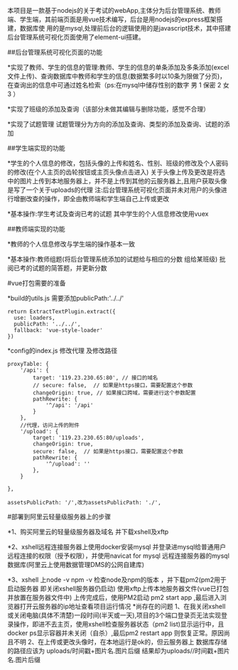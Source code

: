本项目是一款基于nodejs的关于考试的webApp,主体分为后台管理系统、教师端、学生端，其前端页面是用vue技术编写，后台是用nodejs的express框架搭建，数据库使 用的是mysql,处理前后台的逻辑使用的是javascript技术，其中搭建后台管理系统可视化页面使用了element-ui搭建。

##后台管理系统可视化页面的功能

*实现了教师、学生的信息的管理:教师、学生的信息的单条添加及多条添加(excel文件上传)、查询数据库中教师和学生的信息(数据繁多时以10条为限做了分页)，在查询出的信息中可通过姓名检索（ps:在mysql中储存性别的数字 男 1 保密 2 女 3 ）

*实现了班级的添加及查询（该部分未做其编辑与删除功能，感觉不合理）

*实现了试题管理 试题管理分为方向的添加及查询、类型的添加及查询、试题的添加

##学生端实现的功能

*学生的个人信息的修改，包括头像的上传和姓名、性别、班级的修改及个人密码的修改(在个人主页的齿轮按钮或主页头像点击进入)
关于头像上传及更改是将选中的图片上传到本地服务器上，并不是上传到其他的云服务器上,且用户获取头像是写了一个关于uploads的代理
注:后台管理系统可视化页面并未对用户的头像进行增删改查的操作，即全由教师端和学生端自己上传或更改

*基本操作:学生考试及查询已考的试题 其中学生的个人信息修改使用vuex

##教师端实现的功能

*教师的个人信息修改与学生端的操作基本一致

*基本操作:教师组题(将后台管理系统添加的试题给与相应的分数 组给某班级) 批阅已考的试题的简答题，并更新分数


#vue打包需要的准备

*build的utils.js   需要添加publicPath:'../../'

    return ExtractTextPlugin.extract({
      use: loaders,
      publicPath: '../../',
      fallback: 'vue-style-loader'
    })

*config的index.js   修改代理   及修改路径

    proxyTable: {
        '/api': {
            target: '119.23.230.65:80', // 接口的域名
            // secure: false,  // 如果是https接口，需要配置这个参数
            changeOrigin: true, // 如果接口跨域，需要进行这个参数配置
            pathRewrite: {
                '^/api': '/api'
            }
        },
        //代理，访问上传的附件
        '/upload': {
            target: '119.23.230.65:80/uploads',
            changeOrigin: true,
            secure: false,  // 如果是https接口，需要配置这个参数
            pathRewrite: {
                '^/upload': ''
            },
        }
    
    },

    assetsPublicPath: '/',改为assetsPublicPath: './',

#部署到阿里云轻量级服务器上的步骤

*1、购买阿里云的轻量级服务器及域名  并下载xshell及xftp

*2、xshell远程连接服务器上使用docker安装mysql 并登录进mysql给普通用户远程连接的权限（授予权限），并使用navicat for mysql 远程连接服务器的mysql数据库(阿里云上使用数据管理DMS的公网自建库)

*3、xshell 上node -v  npm -v 检查node及npm的版本 ，并下载pm2(pm2用于启动服务器 即关闭xshell服务器仍启动)  使用xftp上传本地服务器文件(vue已打包并放置在服务器文件中)  上传完成后，使用PM2启动    pm2 start app   ,最后进入浏览器打开云服务器的ip地址查看项目运行情况
*尚存在的问题
1、在我关闭xshell或关闭电脑(具体不清楚)一段时间(半天或一天),项目的3个端口登录页无法实现登录操作，即进不去主页，使用xshell检查服务器状态（pm2 list)显示运行中，且docker ps显示容器并未关闭（自杀）,最后pm2 restart app 则恢复正常。原因尚且不明
2、在上传或更改头像时，在本地运行是ok的，但云服务器上 数据库存储的路径应该为   uploads/时间戳+图片名.图片后缀  结果却为uploads//时间戳+图片名.图片后缀





